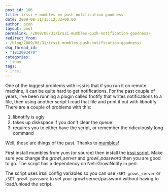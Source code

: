 ```yaml
---
post_id: 106
title: irssi + mumbles == push notification goodness
date: 2009-08-31T15:12:32+00:00
author: pcon
layout: post
permalink: /2009/08/31/irssi-mumbles-push-notification-goodness/
redirect_from:
- /blog/2009/08/31/irssi-mumbles-push-notification-goodness/
dsq_thread_id:
- "1812093470"
categories:
- linux
tags:
- irssi
---
```

One of the biggest problems with irssi is that if you run it on remote machine, it can be quite hard to get notifications.  For the past couple of years, I've been running a plugin called fnotify that writes notifications to a file, then using another script I read that file and print it out with libnotify.  There are a couple of problems with this:

1. libnotify is ugly
2. takes up diskspace if you don't clear the queue
3. requires you to either have the script, or remember the ridiculously long command

<!--more-->

Well, these are things of the past.  Thanks to [mumbles](http://sourceforge.net/projects/mumbles/)!

First install mumbles from yum (or source) then install the [irssi script](http://deadlypenguin.com/code/growlNotify/growlNotify.pl).  Make sure you change the _growl_server_ and _growl_password_ then you are good to go.  The script has a dependency on Net::GrowlNotify in perl.

The script uses irssi config variables so you can use `/SET growl_server` or `/SET growl_password` to set your growl server/password without having to load/unload the script.